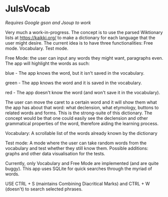 # JulsVocab
*Requires Google gson and Jsoup to work*

Very much a work-in-progress. The concept is to use the parsed Wiktionary lists at https://kaikki.org/ to make a dictionary for each language that the user might desire. The current idea is to have three functionalities:
  Free mode.
  Vocabulary.
  Test mode.

Free Mode: the user can input any words they might want, paragraphs even. The app will highlight the words as such:

blue - The app knows the word, but it isn't saved in the vocabulary.

green - The app knows the word and it is saved in the vocabulary.

red - The app doesn't know the word (and won't save it in the vocabulary).

The user can move the caret to a certain word and it will show them what the app has about that word: what declension, what etymology, buttons to related words and forms. This is the strong-suite of this dictionary. The concept would be that one could easily see the declension and other grammatical properties of the word, therefore aiding the learning process.

Vocabulary: A scrollable list of the words already known by the dictionary

Test mode: A mode where the user can take random words from the vocabulary and test whether they still know them. Possible additions: graphs and other data visualisation for the tests. 

Currently, only Vocabulary and Free Mode are implemented (and are quite buggy).
This app uses SQLite for quick searches through the myriad of words.

USE CTRL + S (maintains Combining Diacritical Marks) and CTRL + W (doesn't) to search selected phrases.